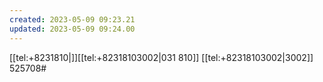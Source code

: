```yaml
---
created: 2023-05-09 09:23.21
updated: 2023-05-09 09:24.00
---
```

[[tel:+8231810|]][[tel:+82318103002|031 810]] [[tel:+82318103002|3002]]
525708#
